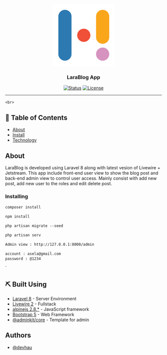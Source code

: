 <p align="center">
  <a href="" rel="noopener">
 <img width=200px height=200px src="img/logo.svg" alt="Project logo"></a>
</p>

<h3 align="center">LaraBlog App</h3>

<div align="center">

[![Status](https://img.shields.io/badge/status-active-success.svg)]()
[![License](https://img.shields.io/badge/license-MIT-blue.svg)](/LICENSE)

</div>

---
    <br> 
</p>

## 📝 Table of Contents

- [About](#about)
- [Install](#installing)
- [Technology](#built_using)

## About <a name = "about"></a>

LaraBlog is developed using Laravel 8 along with latest vesion of Livewire + Jetstream. This app include front-end user view to show the blog post and back-end admin view to control user access. Mainly consist with add new post, add new user to the roles and edit delete post. 

### Installing

```
composer install
```
```
npm install
```

```
php artisan migrate --seed
```

```
php artisan serv
```

```
Admin view : http://127.0.0.1:8000/admin
```

```
account : asela@gmail.com
password : @1234
```
`

## ⛏️ Built Using <a name = "built_using"></a>

- [Laravel 8](https://www.laravel.com/) - Server Environment
- [Livewire 2](https://laravel-livewire.com) - Fullstack
- [alpinejs 2.8.*](https://github.com/alpinejs/alpine) - JavaScript framework 
- [Bootstrap 5](https://getbootstrap.com/) - Web Framework
- [@adminkit/core](https://github.com/adminkit/adminkit) - Template for admin

## Authors <a name = "authors"></a>

- [@devhau](https://github.com/daskon)

